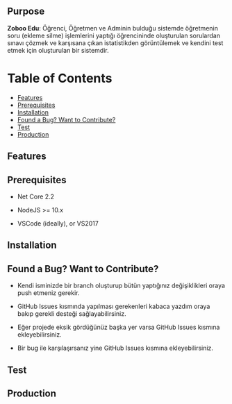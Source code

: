 ## Purpose

<b>Zoboo Edu</b>: Öğrenci, Öğretmen ve Adminin bulduğu sistemde öğretmenin soru (ekleme silme) işlemlerini yaptığı
öğrencininde oluşturulan sorulardan sınavı çözmek ve karşısana çıkan istatistikden görüntülemek ve kendini test etmek için oluşturulan bir sistemdir.<br>


# Table of Contents

* [Features](#features)
* [Prerequisites](#prerequisites)
* [Installation](#installation)
* [Found a Bug? Want to Contribute?](#found-a-bug-want-to-contribute)
* [Test](#test)
* [Production](#production)

## Features



## Prerequisites

* Net Core 2.2
* NodeJS >= 10.x

* VSCode (ideally), or VS2017

## Installation



## Found a Bug? Want to Contribute?

* Kendi isminizde bir branch oluşturup bütün yaptığınız değişiklikleri oraya push etmeniz gerekir.
* GitHub Issues kısmında yapılması gerekenleri kabaca yazdım oraya bakıp gerekli desteği sağlayabilirsiniz.
* Eğer projede eksik gördüğünüz başka yer varsa GitHub Issues kısmına ekleyebilirsiniz.

* Bir bug ile karşılaşırsanız yine GitHub Issues kısmına ekleyebilirsiniz.

## Test

## Production
